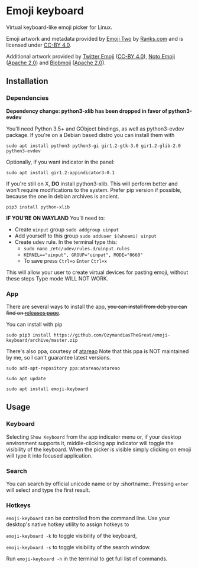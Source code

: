 # Emoji keyboard

Virtual keyboard-like emoji picker for Linux.

Emoji artwork and metadata provided by [Emoji Two](https://emojitwo.github.io/)
by [Ranks.com](http://www.ranks.com/) and is licensed under
[CC-BY 4.0](https://creativecommons.org/licenses/by/4.0/legalcode).

Additional artwork provided by
[Twitter Emoji](https://github.com/twitter/twemoji)
([CC-BY 4.0](https://creativecommons.org/licenses/by/4.0/legalcode)),
[Noto Emoji](https://github.com/googlei18n/noto-emoji)
([Apache 2.0](https://github.com/googlei18n/noto-emoji/blob/master/LICENSE)) and
[Blobmoji](https://github.com/C1710/blobmoji)
([Apache 2.0](https://github.com/C1710/blobmoji/blob/master/LICENSE)).

## Installation

### Dependencies

**Dependency change: python3-xlib has been dropped in favor of python3-evdev**

You'll need Python 3.5+ and GObject bindings, as well as python3-evdev package.
If you're on a Debian based distro you can install them with

`sudo apt install python3 python3-gi gir1.2-gtk-3.0 gir1.2-glib-2.0
python3-evdev`

Optionally, if you want indicator in the panel:

`sudo apt install gir1.2-appindicator3-0.1`

If you're still on X, **DO** install python3-xlib. This will perform better and won't require modifications to the system.
Prefer pip version if possible, because the one in debian archives is ancient.

`pip3 install python-xlib`

**IF YOU'RE ON WAYLAND**
You'll need to:
- Create `uinput` group `sudo addgroup uinput`
- Add yourself to this group `sudo adduser $(whoami) uinput`
- Create udev rule. In the terminal type this:
	- `sudo nano /etc/udev/rules.d/uinput.rules`
	- `KERNEL=="uinput", GROUP="uinput", MODE="0660"`
	- To save press `Ctrl+o` `Enter` `Ctrl+x`

This will allow your user to create virtual devices for pasting emoji, without these steps Type mode WILL NOT WORK.


### App

There are several ways to install the app, ~~you can install from deb you can
find on
[releases page](https://github.com/OzymandiasTheGreat/emoji-keyboard/releases)~~.

You can install with pip

`sudo pip3 install
https://github.com/OzymandiasTheGreat/emoji-keyboard/archive/master.zip`

There's also ppa, courtesy of [atareao](https://github.com/atareao)
Note that this ppa is NOT maintained by me, so I can't guarantee latest versions.

`sudo add-apt-repository ppa:atareao/atareao`

`sudo apt update`

`sudo apt install emoji-keyboard`

## Usage

### Keyboard

Selecting `Show Keyboard` from the app indicator menu or, if your desktop
environment supports it, middle-clicking app indicator will toggle the visibility
of the keyboard. When the picker is visible simply clicking on emoji will type it
into focused application.

### Search

You can search by official unicode name or by :shortname:.
Pressing `enter` will select and type the first result.

### Hotkeys

`emoji-keyboard` can be controlled from the command line. Use your desktop's
native hotkey utility to assign hotkeys to

`emoji-keyboard -k` to toggle visibility of the keyboard,

`emoji-keyboard -s` to toggle visibility of the search window.

Run `emoji-keyboard -h` in the terminal to get full list of commands.
